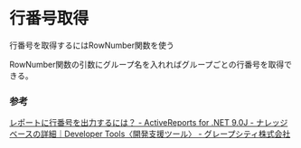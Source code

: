 # 行番号取得

行番号を取得するにはRowNumber関数を使う

RowNumber関数の引数にグループ名を入れればグループごとの行番号を取得できる。

### 参考

[レポートに行番号を出力するには？ \- ActiveReports for \.NET 9\.0J \- ナレッジベースの詳細｜Developer Tools〈開発支援ツール〉 \- グレープシティ株式会社](https://dev.grapecity.co.jp/support/kb/detail.asp?id=37846)
